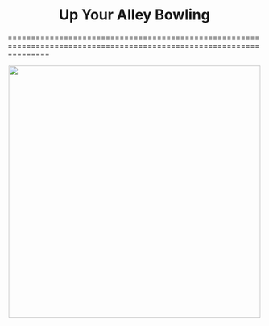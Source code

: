 <div align="center"><h1>Up Your Alley Bowling</h1></div>

=====================================================================================================================
<br><div align="center"><img src="http://smallanimalfun.com/menagerie/photos/rats/agility/NinevehBowling.png" width="500"></div><br>